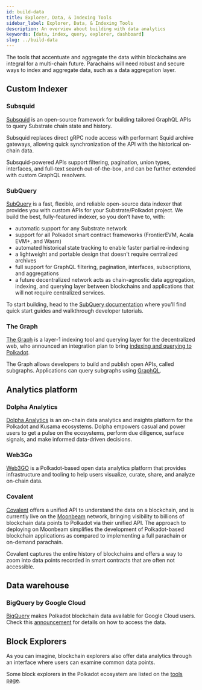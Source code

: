 ```yaml
---
id: build-data
title: Explorer, Data, & Indexing Tools
sidebar_label: Explorer, Data, & Indexing Tools
description: An overview about building with data analytics
keywords: [data, index, query, explorer, dashboard]
slug: ../build-data
---
```


The tools that accentuate and aggregate the data within blockchains are integral for a multi-chain
future. Parachains will need robust and secure ways to index and aggregate data, such as a data
aggregation layer.

## Custom Indexer

### Subsquid

[Subsquid](https://subsquid.io/) is an open-source framework for building tailored GraphQL APIs to
query Substrate chain state and history.

Subsquid replaces direct gRPC node access with performant Squid archive gateways, allowing quick
synchronization of the API with the historical on-chain data.

Subsquid-powered APIs support filtering, pagination, union types, interfaces, and full-text search
out-of-the-box, and can be further extended with custom GraphQL resolvers.

### SubQuery

[SubQuery](https://subquery.network/) is a fast, flexible, and reliable open-source data indexer
that provides you with custom APIs for your Substrate/Polkadot project. We build the best,
fully-featured indexer, so you don’t have to, with:

- automatic support for any Substrate network
- support for all Polkadot smart contract frameworks (FrontierEVM, Acala EVM+, and Wasm)
- automated historical state tracking to enable faster partial re-indexing
- a lightweight and portable design that doesn't require centralized archives
- full support for GraphQL filtering, pagination, interfaces, subscriptions, and aggregations
- a future decentralized network acts as chain-agnostic data aggregation, indexing, and querying
  layer between blockchains and applications that will not require centralized services.

To start building, head to the [SubQuery documentation](https://academy.subquery.network/) where
you'll find quick start guides and walkthrough developer tutorials.

### The Graph

[The Graph](https://thegraph.com/en/) is a layer-1 indexing tool and querying layer for the
decentralized web, who announced an integration plan to bring
[indexing and querying to Polkadot](https://medium.com/polkadot-network/the-graph-bringing-indexing-and-querying-to-polkadot-6b433e381fe8).

The Graph allows developers to build and publish open APIs, called subgraphs. Applications can query
subgraphs using [GraphQL](https://graphql.org/).

## Analytics platform

### Dolpha Analytics

[Dolpha Analytics](https://dolpha.com/) is an on-chain data analytics and insights platform for the
Polkadot and Kusama ecosystems. Dolpha empowers casual and power users to get a pulse on the
ecosystems, perform due diligence, surface signals, and make informed data-driven decisions.

### Web3Go

[Web3GO](https://web3go.xyz/) is a Polkadot-based open data analytics platform that provides
infrastructure and tooling to help users visualize, curate, share, and analyze on-chain data.

### Covalent

[Covalent](https://www.covalenthq.com/) offers a unified API to understand the data on a blockchain,
and is currently live on the [Moonbeam](https://moonbeam.network/) network, bringing visibility to
billions of blockchain data points to Polkadot via their unified API. The approach to deploying on
Moonbeam simplifies the development of Polkadot-based blockchain applications as compared to
implementing a full parachain or on-demand parachain.

Covalent captures the entire history of blockchains and offers a way to zoom into data points
recorded in smart contracts that are often not accessible.

## Data warehouse

### BigQuery by Google Cloud

[BigQuery](https://cloud.google.com/bigquery) makes Polkadot blockchain data available for Google
Cloud users. Check this
[announcement](https://cloud.google.com/blog/products/data-analytics/data-for-11-more-blockchains-in-bigquery-public-datasets)
for details on how to access the data.

## Block Explorers

As you can imagine, blockchain explorers also offer data analytics through an interface where users
can examine common data points.

Some block explorers in the Polkadot ecosystem are listed on the
[tools page](build-tools-index.md##block-explorers).
